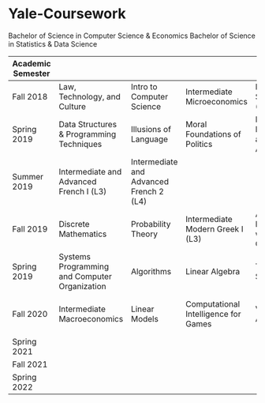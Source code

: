# Yale-Coursework
Bachelor of Science in Computer Science & Economics
Bachelor of Science in Statistics & Data Science

| Academic Semester |                                               |                                         |                                  |                                     |                                 |               |
|-------------------|-----------------------------------------------|-----------------------------------------|----------------------------------|-------------------------------------|---------------------------------|---------------|
| Fall 2018         | Law, Technology, and Culture                  | Intro to Computer Science               | Intermediate Microeconomics      | Legal Spanish (L5)                  |                                 |               |
| Spring 2019       | Data Structures & Programming Techniques      | Illusions of Language                   | Moral Foundations of Politics    | Data Exploration and Analysis       | Intro to Psychology             |               |
| Summer 2019       | Intermediate and Advanced French I (L3)       | Intermediate and Advanced French 2 (L4) |                                  |                                     |                                 |               |
| Fall 2019         | Discrete Mathematics                          | Probability Theory                      | Intermediate Modern Greek I (L3) | African Encounters with Colonialism |                                 |               |
| Spring 2019       | Systems Programming and Computer Organization | Algorithms                              | Linear Algebra                   | Theory of Statistics                | Global Warming: Climate Physics | Writing Humor |
| Fall 2020         | Intermediate Macroeconomics | Linear Models |  Computational Intelligence for Games     | Vector Analysis   | Data Mining and Machine Learning                                | Elementary Modern Chinese I              |
| Spring 2021       |                                               |                                         |                                  |                                     |                                 |               |
| Fall 2021         |                                               |                                         |                                  |                                     |                                 |               |
| Spring 2022       |                                               |                                         |                                  |                                     |                                 |               |
